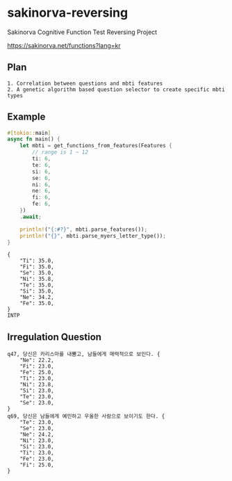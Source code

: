 # sakinorva-reversing

Sakinorva Cognitive Function Test Reversing Project

https://sakinorva.net/functions?lang=kr

## Plan

```
1. Correlation between questions and mbti features
2. A genetic algorithm based question selector to create specific mbti types
```

## Example

```rs
#[tokio::main]
async fn main() {
    let mbti = get_functions_from_features(Features {
        // range is 1 ~ 12
        ti: 6,
        te: 6,
        si: 6,
        se: 6,
        ni: 6,
        ne: 6,
        fi: 6,
        fe: 6,
    })
    .await;

    println!("{:#?}", mbti.parse_features());
    println!("{}", mbti.parse_myers_letter_type());
}
```

```
{
    "Ti": 35.0,
    "Fi": 35.0,
    "Se": 35.0,
    "Ni": 35.8,
    "Te": 35.0,
    "Si": 35.0,
    "Ne": 34.2,
    "Fe": 35.0,
}
INTP
```

## Irregulation Question

```
q47, 당신은 카리스마를 내뿜고, 남들에게 매력적으로 보인다. {
    "Ne": 22.2,
    "Fi": 23.0,
    "Fe": 25.0,
    "Ti": 23.0,
    "Ni": 23.8,
    "Si": 23.0,
    "Te": 23.0,
    "Se": 23.0,
}
q69, 당신은 남들에게 예민하고 우울한 사람으로 보이기도 한다. {
    "Te": 23.0,
    "Se": 23.0,
    "Ne": 24.2,
    "Ni": 23.0,
    "Si": 23.0,
    "Ti": 23.0,
    "Fe": 23.0,
    "Fi": 25.0,
}
```
